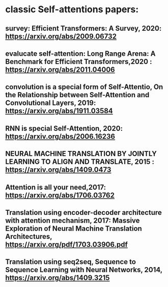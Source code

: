 # classic Self-attentions papers:
## survey: Efficient Transformers: A Survey, 2020: https://arxiv.org/abs/2009.06732
## evalucate self-attention: Long Range Arena: A Benchmark for Efficient Transformers,2020 : https://arxiv.org/abs/2011.04006
## convolution is a special form of Self-Attentio, On the Relationship between Self-Attention and Convolutional Layers, 2019: https://arxiv.org/abs/1911.03584
## RNN is  special Self-Attention, 2020: https://arxiv.org/abs/2006.16236
## NEURAL MACHINE TRANSLATION BY JOINTLY LEARNING TO ALIGN AND TRANSLATE, 2015 : https://arxiv.org/abs/1409.0473
## Attention is all your need,2017: https://arxiv.org/abs/1706.03762 
## Translation using encoder-decoder architecture with attention mechanism, 2017: Massive Exploration of Neural Machine Translation Architectures, https://arxiv.org/pdf/1703.03906.pdf
## Translation using seq2seq, Sequence to Sequence Learning with Neural Networks, 2014, https://arxiv.org/abs/1409.3215
